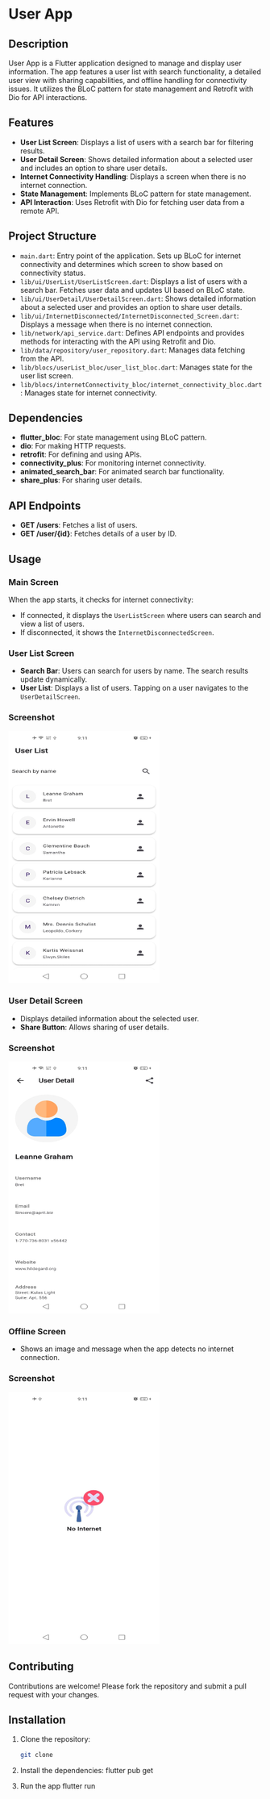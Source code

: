 # User App

## Description

User App is a Flutter application designed to manage and display user information. The app features a user list with search functionality, a detailed user view with sharing capabilities, and offline handling for connectivity issues. It utilizes the BLoC pattern for state management and Retrofit with Dio for API interactions.

## Features

- **User List Screen**: Displays a list of users with a search bar for filtering results.
- **User Detail Screen**: Shows detailed information about a selected user and includes an option to share user details.
- **Internet Connectivity Handling**: Displays a screen when there is no internet connection.
- **State Management**: Implements BLoC pattern for state management.
- **API Interaction**: Uses Retrofit with Dio for fetching user data from a remote API.

## Project Structure

- `main.dart`: Entry point of the application. Sets up BLoC for internet connectivity and determines which screen to show based on connectivity status.
- `lib/ui/UserList/UserListScreen.dart`: Displays a list of users with a search bar. Fetches user data and updates UI based on BLoC state.
- `lib/ui/UserDetail/UserDetailScreen.dart`: Shows detailed information about a selected user and provides an option to share user details.
- `lib/ui/InternetDisconnected/InternetDisconnected_Screen.dart`: Displays a message when there is no internet connection.
- `lib/network/api_service.dart`: Defines API endpoints and provides methods for interacting with the API using Retrofit and Dio.
- `lib/data/repository/user_repository.dart`: Manages data fetching from the API.
- `lib/blocs/userList_bloc/user_list_bloc.dart`: Manages state for the user list screen.
- `lib/blocs/internetConnectivity_bloc/internet_connectivity_bloc.dart`: Manages state for internet connectivity.

## Dependencies

- **flutter_bloc**: For state management using BLoC pattern.
- **dio**: For making HTTP requests.
- **retrofit**: For defining and using APIs.
- **connectivity_plus**: For monitoring internet connectivity.
- **animated_search_bar**: For animated search bar functionality.
- **share_plus**: For sharing user details.

## API Endpoints

- **GET /users**: Fetches a list of users.
- **GET /user/{id}**: Fetches details of a user by ID.

## Usage

### Main Screen

When the app starts, it checks for internet connectivity:

- If connected, it displays the `UserListScreen` where users can search and view a list of users.
- If disconnected, it shows the `InternetDisconnectedScreen`.

### User List Screen

- **Search Bar**: Users can search for users by name. The search results update dynamically.
- **User List**: Displays a list of users. Tapping on a user navigates to the `UserDetailScreen`.

### Screenshot

<img src="assets/Scrrenshots/user_list_screen.jpg" alt="Description of image" width="300" height="500">

### User Detail Screen

- Displays detailed information about the selected user.
- **Share Button**: Allows sharing of user details.

### Screenshot

<img src="assets/Scrrenshots/user_detail_screen.jpg" alt="Description of image" width="300" height="500">

### Offline Screen

- Shows an image and message when the app detects no internet connection.

### Screenshot

<img src="assets/Scrrenshots/offline_screen.jpg" alt="Description of image" width="300" height="500">

## Contributing

Contributions are welcome! Please fork the repository and submit a pull request with your changes.


## Installation

1. Clone the repository:
   ```bash
   git clone

2. Install the dependencies:
    flutter pub get

3. Run the app
    flutter run
